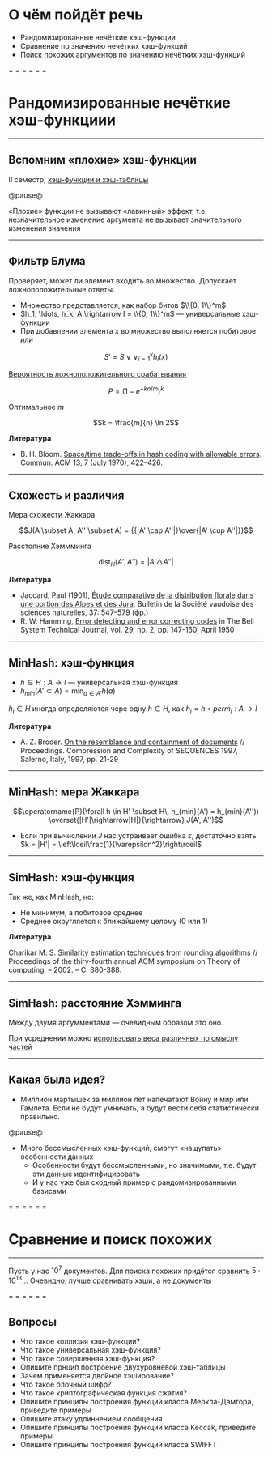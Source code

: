 <span id="slides-title" hidden>И снова нечёткое хэширование</span>

# О чём пойдёт речь

* Рандомизированные нечёткие хэш-функции
* Сравнение по значению нечётких хэш-функций
* Поиск похожих аргументов по значению нечётких хэш-функций

= = = = = =

# Рандомизированные нечёткие хэш-функциии

- - - - - -

## Вспомним «плохие» хэш-функции

II семестр, [хэш-функции и хэш-таблицы](https://dluciv.github.io/algs_and_data_structs-spbu-CB.5001/slides.html?md=08.hashtables#/2/1/1)

@pause@

«Плохие» функции не вызывают «лавинный» эффект, т.е. незначительное изменение аргумента не вызывает значительного изменения значения

- - - - - -

## Фильтр Блума

Проверяет, может ли элемент входить во множество. Допускает ложноположительные ответы.

* Множество представляется, как набор битов $\\{0, 1\\}^m$
* $h_1, \ldots, h_k: A \rightarrow I = \\{0, 1\\}^m$ — универсальные хэш-функции
* При добавлении элемента $x$ во множество выполняется побитовое *или*

$$S' = S \vee {\displaystyle \operatorname{\vee}_{i=1}^k}  h_i(x)$$

[Вероятность ложноположительного срабатывания](https://en.wikipedia.org/wiki/Bloom_filter#Probability_of_false_positives)

$$P = \left( 1-e^{-kn/m} \right)^k$$

Оптимальное $m$

$$k = \frac{m}{n} \ln 2$$

**Литература**

* B. H. Bloom. [Space/time trade-offs in hash coding with allowable errors](https://web.archive.org/web/20170809034527/http://www.cs.princeton.edu/courses/archive/spring05/cos598E/bib/p422-bloom.pdf). Commun. ACM 13, 7 (July 1970), 422–426.

- - - - - -

## Схожесть и различия

Мера схожести Жаккара

$$J(A'\subset A, A'' \subset A) = {{|A' \cap A''|}\over{|A' \cup A''|}}$$

Расстояние Хэммминга

$$\operatorname{dist}_H (A', A'') = | A' \triangle A'' |$$

**Литература**

* Jaccard, Paul (1901), [Étude comparative de la distribution florale dans une portion des Alpes et des Jura](https://upload.wikimedia.org/wikipedia/commons/e/e0/%C3%89tude_comparative_de_la_distribution_florale_dans_une_portion_des_Alpes_et_du_Jura.pdf), Bulletin de la Société vaudoise des sciences naturelles, 37: 547–579 (фр.)
* R. W. Hamming, [Error detecting and error correcting codes](https://calhoun.nps.edu/bitstream/handle/10945/46756/Hamming_1982.pdf) in The Bell System Technical Journal, vol. 29, no. 2, pp. 147-160, April 1950

- - - - - -

## MinHash: хэш-функция

* $h \in H: A \rightarrow I$ — универсальная хэш-функция
* $h_{min}(A' \subset A) = \min_{a \in A'} h(a)$

$h_i \in H$ иногда определяются чере одну $h \in H$, как $h_i = h \circ \mathit{perm}_i: A \rightarrow I$

**Литература**

* A. Z. Broder. [On the resemblance and containment of documents](https://web.archive.org/web/20150131043133/http://gatekeeper.dec.com/ftp/pub/dec/SRC/publications/broder/positano-final-wpnums.pdf) // Proceedings. Compression and Complexity of SEQUENCES 1997, Salerno, Italy, 1997, pp. 21-29

- - - - - -

## MinHash: мера Жаккара

$$\operatorname{P}(\forall h \in H' \subset H\, h_{min}(A') = h_{min}(A'')) \overset{|H'|\rightarrow|H|}{\rightarrow} J(A', A'')$$

* Если при вычислении $J$ нас устраивает ошибка $\varepsilon$, достаточно взять $k = |H'| = \left\lceil\frac{1}{\varepsilon^2}\right\rceil$


- - - - - -

## SimHash: хэш-функция

Так же, как MinHash, но:

* Не минимум, а побитовое среднее
* Среднее округляется к ближайшему целому (0 или 1)

**Литература**

Charikar M. S. [Similarity estimation techniques from rounding algorithms](https://web.archive.org/web/20200709090229/https://www.cs.princeton.edu/courses/archive/spr04/cos598B/bib/CharikarEstim.pdf) // Proceedings of the thiry-fourth annual ACM symposium on Theory of computing. – 2002. – С. 380-388.

- - - - - -

## SimHash: расстояние Хэмминга

Между двумя аргумментами — очевидным образом это оно.

При усреднении можно [использовать веса различных по смыслу частей](https://web.archive.org/web/20200504085128/http://benwhitmore.altervista.org/simhash-and-solving-the-hamming-distance-problem-explained/)

- - - - - -

## Какая была идея?

* Миллион мартышек за миллион лет напечатают Войну и мир или Гамлета. Если не будут умничать, а будут вести себя статистически правильно.

@pause@

* Много бессмысленных хэш-функций, смогут «нащупать» особенности данных
  * Особенности будут бессмысленными, но значимыми, т.е. будут эти данные идентифицировать
  * И у нас уже был сходный пример с рандомизированными базисами

= = = = = =

# Сравнение и поиск похожих

- - - - - -

Пусть у нас $10^7$ документов. Для поиска похожих придётся сравнить $5\cdot 10^{13}$... Очевидно, лучше сравнивать хэши, а не документы



= = = = = =

## Вопросы

* Что такое коллизия хэш-функции?
* Что такое универсальная хэш-функция?
* Что такое совершенная хэш-функция?
* Опишите прнцип построение двухуровневой хэш-таблицы
* Зачем применяется двойное хэширование?
* Что такое блочный шифр?
* Что такое криптографическая функция сжатия?
* Опишите принципы построения функций класса Меркла-Дамгора, приведите примеры
* Опишите атаку удлиннением сообщения
* Опишите принципы построения функций класса Keccak, приведите примеры
* Опишите принципы построения функций класса SWIFFT
